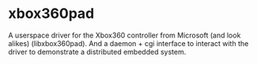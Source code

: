 # xbox360pad

A userspace driver for the Xbox360 controller from Microsoft (and look alikes) (libxbox360pad).
And a daemon + cgi interface to interact with the driver to demonstrate
a distributed embedded system.
